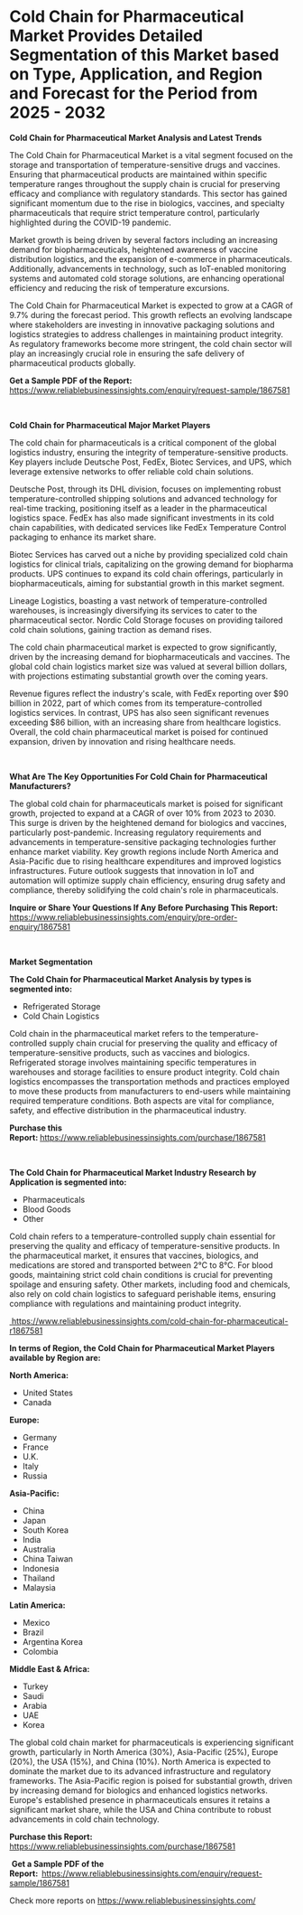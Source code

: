 <p><h1>Cold Chain for Pharmaceutical Market Provides Detailed Segmentation of this Market based on Type, Application, and Region and Forecast for the Period from 2025 - 2032</h1></p><p><strong>Cold Chain for Pharmaceutical Market Analysis and Latest Trends</strong></p>
<p><p>The Cold Chain for Pharmaceutical Market is a vital segment focused on the storage and transportation of temperature-sensitive drugs and vaccines. Ensuring that pharmaceutical products are maintained within specific temperature ranges throughout the supply chain is crucial for preserving efficacy and compliance with regulatory standards. This sector has gained significant momentum due to the rise in biologics, vaccines, and specialty pharmaceuticals that require strict temperature control, particularly highlighted during the COVID-19 pandemic.</p><p>Market growth is being driven by several factors including an increasing demand for biopharmaceuticals, heightened awareness of vaccine distribution logistics, and the expansion of e-commerce in pharmaceuticals. Additionally, advancements in technology, such as IoT-enabled monitoring systems and automated cold storage solutions, are enhancing operational efficiency and reducing the risk of temperature excursions.</p><p>The Cold Chain for Pharmaceutical Market is expected to grow at a CAGR of 9.7% during the forecast period. This growth reflects an evolving landscape where stakeholders are investing in innovative packaging solutions and logistics strategies to address challenges in maintaining product integrity. As regulatory frameworks become more stringent, the cold chain sector will play an increasingly crucial role in ensuring the safe delivery of pharmaceutical products globally.</p></p>
<p><strong>Get a Sample PDF of the Report:&nbsp;</strong> <a href="https://www.reliablebusinessinsights.com/enquiry/request-sample/1867581?utm_campaign=2099&utm_medium=2&utm_source=Github&utm_content=ia&utm_term=03032025&utm_id=cold-chain-for-pharmaceutical">https://www.reliablebusinessinsights.com/enquiry/request-sample/1867581</a></p>
<p>&nbsp;</p>
<p><strong>Cold Chain for Pharmaceutical Major Market Players</strong></p>
<p><p>The cold chain for pharmaceuticals is a critical component of the global logistics industry, ensuring the integrity of temperature-sensitive products. Key players include Deutsche Post, FedEx, Biotec Services, and UPS, which leverage extensive networks to offer reliable cold chain solutions. </p><p>Deutsche Post, through its DHL division, focuses on implementing robust temperature-controlled shipping solutions and advanced technology for real-time tracking, positioning itself as a leader in the pharmaceutical logistics space. FedEx has also made significant investments in its cold chain capabilities, with dedicated services like FedEx Temperature Control packaging to enhance its market share.</p><p>Biotec Services has carved out a niche by providing specialized cold chain logistics for clinical trials, capitalizing on the growing demand for biopharma products. UPS continues to expand its cold chain offerings, particularly in biopharmaceuticals, aiming for substantial growth in this market segment.</p><p>Lineage Logistics, boasting a vast network of temperature-controlled warehouses, is increasingly diversifying its services to cater to the pharmaceutical sector. Nordic Cold Storage focuses on providing tailored cold chain solutions, gaining traction as demand rises.</p><p>The cold chain pharmaceutical market is expected to grow significantly, driven by the increasing demand for biopharmaceuticals and vaccines. The global cold chain logistics market size was valued at several billion dollars, with projections estimating substantial growth over the coming years.</p><p>Revenue figures reflect the industry's scale, with FedEx reporting over $90 billion in 2022, part of which comes from its temperature-controlled logistics services. In contrast, UPS has also seen significant revenues exceeding $86 billion, with an increasing share from healthcare logistics. Overall, the cold chain pharmaceutical market is poised for continued expansion, driven by innovation and rising healthcare needs.</p></p>
<p>&nbsp;</p>
<p><strong>What Are The Key Opportunities For Cold Chain for Pharmaceutical Manufacturers?</strong></p>
<p><p>The global cold chain for pharmaceuticals market is poised for significant growth, projected to expand at a CAGR of over 10% from 2023 to 2030. This surge is driven by the heightened demand for biologics and vaccines, particularly post-pandemic. Increasing regulatory requirements and advancements in temperature-sensitive packaging technologies further enhance market viability. Key growth regions include North America and Asia-Pacific due to rising healthcare expenditures and improved logistics infrastructures. Future outlook suggests that innovation in IoT and automation will optimize supply chain efficiency, ensuring drug safety and compliance, thereby solidifying the cold chain's role in pharmaceuticals.</p></p>
<p><strong>Inquire or Share Your Questions If Any Before Purchasing This Report:</strong> <a href="https://www.reliablebusinessinsights.com/enquiry/pre-order-enquiry/1867581?utm_campaign=2099&utm_medium=2&utm_source=Github&utm_content=ia&utm_term=03032025&utm_id=cold-chain-for-pharmaceutical">https://www.reliablebusinessinsights.com/enquiry/pre-order-enquiry/1867581</a></p>
<p>&nbsp;</p>
<p><strong>Market Segmentation</strong></p>
<p><strong>The Cold Chain for Pharmaceutical Market Analysis by types is segmented into:</strong></p>
<p><ul><li>Refrigerated Storage</li><li>Cold Chain Logistics</li></ul></p>
<p><p>Cold chain in the pharmaceutical market refers to the temperature-controlled supply chain crucial for preserving the quality and efficacy of temperature-sensitive products, such as vaccines and biologics. Refrigerated storage involves maintaining specific temperatures in warehouses and storage facilities to ensure product integrity. Cold chain logistics encompasses the transportation methods and practices employed to move these products from manufacturers to end-users while maintaining required temperature conditions. Both aspects are vital for compliance, safety, and effective distribution in the pharmaceutical industry.</p></p>
<p><strong>Purchase this Report:&nbsp;</strong><a href="https://www.reliablebusinessinsights.com/purchase/1867581?utm_campaign=2099&utm_medium=2&utm_source=Github&utm_content=ia&utm_term=03032025&utm_id=cold-chain-for-pharmaceutical">https://www.reliablebusinessinsights.com/purchase/1867581</a></p>
<p>&nbsp;</p>
<p><strong>The Cold Chain for Pharmaceutical Market Industry Research by Application is segmented into:</strong></p>
<p><ul><li>Pharmaceuticals</li><li>Blood Goods</li><li>Other</li></ul></p>
<p><p>Cold chain refers to a temperature-controlled supply chain essential for preserving the quality and efficacy of temperature-sensitive products. In the pharmaceutical market, it ensures that vaccines, biologics, and medications are stored and transported between 2°C to 8°C. For blood goods, maintaining strict cold chain conditions is crucial for preventing spoilage and ensuring safety. Other markets, including food and chemicals, also rely on cold chain logistics to safeguard perishable items, ensuring compliance with regulations and maintaining product integrity.</p></p>
<p><a href="https://www.reliablebusinessinsights.com/cold-chain-for-pharmaceutical-r1867581?utm_campaign=2099&utm_medium=2&utm_source=Github&utm_content=ia&utm_term=03032025&utm_id=cold-chain-for-pharmaceutical">&nbsp;https://www.reliablebusinessinsights.com/cold-chain-for-pharmaceutical-r1867581</a></p>
<p><strong>In terms of Region, the Cold Chain for Pharmaceutical Market Players available by Region are:</strong></p>
<p>
    <p> <strong> North America: </strong>
        <ul>
            <li>United States</li>
            <li>Canada</li>
        </ul>
        </p> 
    <p> <strong> Europe: </strong>
        <ul>
            <li>Germany</li>
            <li>France</li>
            <li>U.K.</li>
            <li>Italy</li>
            <li>Russia</li>
        </ul>
        </p> 
    <p> <strong> Asia-Pacific: </strong>
        <ul>
            <li>China</li>
            <li>Japan</li>
            <li>South Korea</li>
            <li>India</li>
            <li>Australia</li>
            <li>China Taiwan</li>
            <li>Indonesia</li>
            <li>Thailand</li>
            <li>Malaysia</li>
        </ul>
        </p> 
    <p> <strong> Latin America: </strong>
        <ul>
            <li>Mexico</li>
            <li>Brazil</li>
            <li>Argentina Korea</li>
            <li>Colombia</li>
        </ul>
        </p> 
    <p> <strong> Middle East & Africa: </strong>
        <ul>
            <li>Turkey</li>
            <li>Saudi</li>
            <li>Arabia</li>
            <li>UAE</li>
            <li>Korea</li>
        </ul>
    </p>
    </p>
<p><p>The global cold chain market for pharmaceuticals is experiencing significant growth, particularly in North America (30%), Asia-Pacific (25%), Europe (20%), the USA (15%), and China (10%). North America is expected to dominate the market due to its advanced infrastructure and regulatory frameworks. The Asia-Pacific region is poised for substantial growth, driven by increasing demand for biologics and enhanced logistics networks. Europe's established presence in pharmaceuticals ensures it retains a significant market share, while the USA and China contribute to robust advancements in cold chain technology.</p></p>
<p><strong>Purchase this Report: </strong><a href="https://www.reliablebusinessinsights.com/purchase/1867581?utm_campaign=2099&utm_medium=2&utm_source=Github&utm_content=ia&utm_term=03032025&utm_id=cold-chain-for-pharmaceutical">https://www.reliablebusinessinsights.com/purchase/1867581</a></p>
<p>&nbsp;<strong>Get a Sample PDF of the Report:&nbsp;&nbsp;</strong><a href="https://www.reliablebusinessinsights.com/enquiry/request-sample/1867581?utm_campaign=2099&utm_medium=2&utm_source=Github&utm_content=ia&utm_term=03032025&utm_id=cold-chain-for-pharmaceutical">https://www.reliablebusinessinsights.com/enquiry/request-sample/1867581</a></p>
<p><strong></strong></p>
<p>Check more reports on <a href="https://www.reliablebusinessinsights.com/?utm_campaign=2099&utm_medium=2&utm_source=Github&utm_content=ia&utm_term=03032025&utm_id=cold-chain-for-pharmaceutical">https://www.reliablebusinessinsights.com/</a></p>